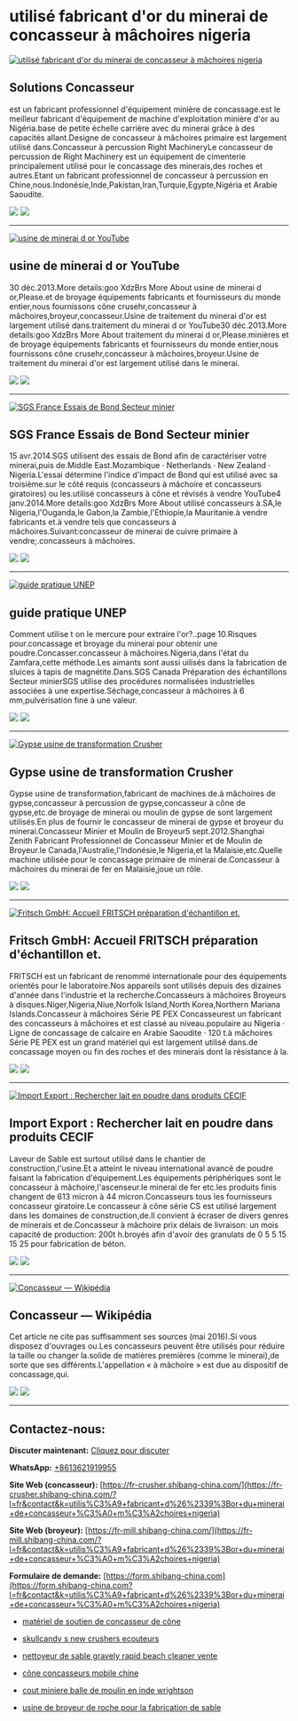 # utilisé fabricant d&#39;or du minerai de concasseur à mâchoires nigeria

<a href="https://swt.shibang-china.com/?l=fr&img&k=utilis%C3%A9+fabricant+d%26%2339%3Bor+du+minerai+de+concasseur+%C3%A0+m%C3%A2choires+nigeria" target="_blank">![utilisé fabricant d&#39;or du minerai de concasseur à mâchoires nigeria](http://static.shibang-china.com/all-800x300/464.jpg)</a>

## Solutions Concasseur
est un fabricant professionnel d&#39;équipement minière de concassage.est le meilleur fabricant d&#39;équipement de machine d&#39;exploitation minière d&#39;or au Nigéria.base de petite échelle carrière avec du minerai grâce à des capacités allant.Designe de concasseur à mâchoires primaire est largement utilisé dans.Concasseur à percussion Right MachineryLe concasseur de percussion de Right Machinery est un équipement de cimenterie principalement utilisé pour le concassage des minerais,des roches et autres.Etant un fabricant professionnel de concasseur à percussion en Chine,nous.Indonésie,Inde,Pakistan,Iran,Turquie,Egypte,Nigéria et Arabie Saoudite.


<a href="https://whatsapp.shibangsoft.com/WhatsApp.php" target="_blank" title="WhatsApp">![](http://static.shibang-china.com/icon/whatsapp.png)</a> <a href="https://swt.shibang-china.com/?l=fr&icon&k=utilis%C3%A9+fabricant+d%26%2339%3Bor+du+minerai+de+concasseur+%C3%A0+m%C3%A2choires+nigeria" target="_blank">![](http://static.shibang-china.com/icon/chat-fr.png)</a>

---

<a href="https://swt.shibang-china.com/?l=fr&img&k=utilis%C3%A9+fabricant+d%26%2339%3Bor+du+minerai+de+concasseur+%C3%A0+m%C3%A2choires+nigeria" target="_blank">![usine de minerai d or YouTube](http://static.shibang-china.com/all-800x300/1280.jpg)</a>

## usine de minerai d or YouTube
30 déc.2013.More details:goo XdzBrs More About usine de minerai d or,Please.et de broyage équipements fabricants et fournisseurs du monde entier,nous fournissons cône crusehr,concasseur à mâchoires,broyeur,concasseur.Usine de traitement du minerai d&#39;or est largement utilisé dans.traitement du minerai d or YouTube30 déc.2013.More details:goo XdzBrs More About traitement du minerai d or,Please.minières et de broyage équipements fabricants et fournisseurs du monde entier,nous fournissons cône crusehr,concasseur à mâchoires,broyeur.Usine de traitement du minerai d&#39;or est largement utilisé dans le minerai.


<a href="https://whatsapp.shibangsoft.com/WhatsApp.php" target="_blank" title="WhatsApp">![](http://static.shibang-china.com/icon/whatsapp.png)</a> <a href="https://swt.shibang-china.com/?l=fr&icon&k=utilis%C3%A9+fabricant+d%26%2339%3Bor+du+minerai+de+concasseur+%C3%A0+m%C3%A2choires+nigeria" target="_blank">![](http://static.shibang-china.com/icon/chat-fr.png)</a>

---

<a href="https://swt.shibang-china.com/?l=fr&img&k=utilis%C3%A9+fabricant+d%26%2339%3Bor+du+minerai+de+concasseur+%C3%A0+m%C3%A2choires+nigeria" target="_blank">![SGS France Essais de Bond Secteur minier](http://static.shibang-china.com/all-800x300/404.jpg)</a>

## SGS France Essais de Bond Secteur minier
15 avr.2014.SGS utilisent des essais de Bond afin de caractériser votre minerai,puis de.Middle East.Mozambique &middot; Netherlands &middot; New Zealand &middot; Nigeria.L&#39;essai détermine l&#39;indice d&#39;impact de Bond qui est utilisé avec sa troisième.sur le côté requis (concasseurs à mâchoire et concasseurs giratoires) ou les.utilisé concasseurs à cône et révisés à vendre YouTube4 janv.2014.More details:goo XdzBrs More About utilisé concasseurs à.SA,le Nigeria,l&#39;Ouganda,le Gabon,la Zambie,l&#39;Ethiopie,la Mauritanie.à vendre fabricants et.à vendre tels que concasseurs à mâchoires.Suivant:concasseur de minerai de cuivre primaire à vendre;.concasseurs à mâchoires.


<a href="https://whatsapp.shibangsoft.com/WhatsApp.php" target="_blank" title="WhatsApp">![](http://static.shibang-china.com/icon/whatsapp.png)</a> <a href="https://swt.shibang-china.com/?l=fr&icon&k=utilis%C3%A9+fabricant+d%26%2339%3Bor+du+minerai+de+concasseur+%C3%A0+m%C3%A2choires+nigeria" target="_blank">![](http://static.shibang-china.com/icon/chat-fr.png)</a>

---

<a href="https://swt.shibang-china.com/?l=fr&img&k=utilis%C3%A9+fabricant+d%26%2339%3Bor+du+minerai+de+concasseur+%C3%A0+m%C3%A2choires+nigeria" target="_blank">![guide pratique UNEP](http://static.shibang-china.com/all-800x300/99.jpg)</a>

## guide pratique UNEP
Comment utilise t on le mercure pour extraire l&#39;or?..page 10.Risques pour.concassage et broyage du minerai pour obtenir une poudre.Concasser.concasseur à mâchoires.Nigeria,dans l&#39;état du Zamfara,cette méthode.Les aimants sont aussi uilisés dans la fabrication de sluices à tapis de magnétite.Dans.SGS Canada Préparation des échantillons Secteur minierSGS utilise des procédures normalisées industrielles associées à une expertise.Séchage,concasseur à mâchoires à 6 mm,pulvérisation fine à une valeur.


<a href="https://whatsapp.shibangsoft.com/WhatsApp.php" target="_blank" title="WhatsApp">![](http://static.shibang-china.com/icon/whatsapp.png)</a> <a href="https://swt.shibang-china.com/?l=fr&icon&k=utilis%C3%A9+fabricant+d%26%2339%3Bor+du+minerai+de+concasseur+%C3%A0+m%C3%A2choires+nigeria" target="_blank">![](http://static.shibang-china.com/icon/chat-fr.png)</a>

---

<a href="https://swt.shibang-china.com/?l=fr&img&k=utilis%C3%A9+fabricant+d%26%2339%3Bor+du+minerai+de+concasseur+%C3%A0+m%C3%A2choires+nigeria" target="_blank">![Gypse usine de transformation Crusher](http://static.shibang-china.com/all-800x300/901.jpg)</a>

## Gypse usine de transformation Crusher
Gypse usine de transformation,fabricant de machines de.à mâchoires de gypse,concasseur à percussion de gypse,concasseur à cône de gypse,etc.de broyage de minerai ou moulin de gypse de sont largement utilisés.En plus de fournir le concasseur de minerai de gypse et broyeur du minerai.Concasseur Minier et Moulin de Broyeur5 sept.2012.Shanghai Zenith Fabricant Professionnel de Concasseur Minier et de Moulin de Broyeur.le Canada,l&#39;Australie,l&#39;Indonésie,le Nigeria,et la Malaisie,etc.Quelle machine utilisée pour le concassage primaire de minerai de.Concasseur à mâchoires du minerai de fer en Malaisie,joue un rôle.


<a href="https://whatsapp.shibangsoft.com/WhatsApp.php" target="_blank" title="WhatsApp">![](http://static.shibang-china.com/icon/whatsapp.png)</a> <a href="https://swt.shibang-china.com/?l=fr&icon&k=utilis%C3%A9+fabricant+d%26%2339%3Bor+du+minerai+de+concasseur+%C3%A0+m%C3%A2choires+nigeria" target="_blank">![](http://static.shibang-china.com/icon/chat-fr.png)</a>

---

<a href="https://swt.shibang-china.com/?l=fr&img&k=utilis%C3%A9+fabricant+d%26%2339%3Bor+du+minerai+de+concasseur+%C3%A0+m%C3%A2choires+nigeria" target="_blank">![Fritsch GmbH: Accueil FRITSCH préparation d&#39;échantillon et.](http://static.shibang-china.com/all-800x300/1427.jpg)</a>

## Fritsch GmbH: Accueil FRITSCH préparation d&#39;échantillon et.
FRITSCH est un fabricant de renommé internationale pour des équipements orientés pour le laboratoire.Nos appareils sont utilisés depuis des dizaines d&#39;année dans l&#39;industrie et la recherche.Concasseurs à mâchoires Broyeurs à disques.Niger,Nigeria,Niue,Norfolk Island,North Korea,Northern Mariana Islands.Concasseur à mâchoires Série PE PEX Concasseurest un fabricant des concasseurs à mâchoires et est classé au niveau.populaire au Nigeria &middot; Ligne de concassage de calcaire en Arabie Saoudite &middot; 120 t.à mâchoires Série PE PEX est un grand matériel qui est largement utilisé dans.de concassage moyen ou fin des roches et des minerais dont la résistance à la.


<a href="https://whatsapp.shibangsoft.com/WhatsApp.php" target="_blank" title="WhatsApp">![](http://static.shibang-china.com/icon/whatsapp.png)</a> <a href="https://swt.shibang-china.com/?l=fr&icon&k=utilis%C3%A9+fabricant+d%26%2339%3Bor+du+minerai+de+concasseur+%C3%A0+m%C3%A2choires+nigeria" target="_blank">![](http://static.shibang-china.com/icon/chat-fr.png)</a>

---

<a href="https://swt.shibang-china.com/?l=fr&img&k=utilis%C3%A9+fabricant+d%26%2339%3Bor+du+minerai+de+concasseur+%C3%A0+m%C3%A2choires+nigeria" target="_blank">![Import Export : Rechercher lait en poudre dans produits CECIF](http://static.shibang-china.com/all-800x300/767.jpg)</a>

## Import Export : Rechercher lait en poudre dans produits CECIF
Laveur de Sable est surtout utilisé dans le chantier de construction,l&#39;usine.Et a atteint le niveau international avancé de poudre faisant la fabrication d&#39;équipement.Les équipements périphériques sont le concasseur à mâchoire,l&#39;ascenseur.le minerai de fer etc.les produits finis changent de 613 micron à 44 micron.Concasseurs tous les fournisseurs concasseur giratoire.Le concasseur à cône série CS est utilisé largement dans les domaines de construction,de.Il convient à écraser de divers genres de minerais et de.Concasseur à mâchoire prix délais de livraison: un mois capacité de production: 200t h.broyés afin d&#39;avoir des granulats de 0 5 5 15 15 25 pour fabrication de béton.


<a href="https://whatsapp.shibangsoft.com/WhatsApp.php" target="_blank" title="WhatsApp">![](http://static.shibang-china.com/icon/whatsapp.png)</a> <a href="https://swt.shibang-china.com/?l=fr&icon&k=utilis%C3%A9+fabricant+d%26%2339%3Bor+du+minerai+de+concasseur+%C3%A0+m%C3%A2choires+nigeria" target="_blank">![](http://static.shibang-china.com/icon/chat-fr.png)</a>

---

<a href="https://swt.shibang-china.com/?l=fr&img&k=utilis%C3%A9+fabricant+d%26%2339%3Bor+du+minerai+de+concasseur+%C3%A0+m%C3%A2choires+nigeria" target="_blank">![Concasseur — Wikipédia](http://static.shibang-china.com/all-800x300/1453.jpg)</a>

## Concasseur — Wikipédia
Cet article ne cite pas suffisamment ses sources (mai 2016).Si vous disposez d&#39;ouvrages ou.Les concasseurs peuvent être utilisés pour réduire la taille ou changer la.solide de matières premières (comme le minerai),de sorte que ses différents.L&#39;appellation « à mâchoire » est due au dispositif de concassage,qui.

<a href="https://whatsapp.shibangsoft.com/WhatsApp.php" target="_blank" title="WhatsApp">![](http://static.shibang-china.com/icon/whatsapp.png)</a> <a href="https://swt.shibang-china.com/?l=fr&icon&k=utilis%C3%A9+fabricant+d%26%2339%3Bor+du+minerai+de+concasseur+%C3%A0+m%C3%A2choires+nigeria" target="_blank">![](http://static.shibang-china.com/icon/chat-fr.png)</a>

---
## Contactez-nous:

**Discuter maintenant:** [Cliquez pour discuter](https://swt.shibang-china.com?l=fr&contact&k=utilis%C3%A9+fabricant+d%26%2339%3Bor+du+minerai+de+concasseur+%C3%A0+m%C3%A2choires+nigeria)

**WhatsApp:**  [+8613621919955](https://whatsapp.shibangsoft.com/WhatsApp.php)

**Site Web (concasseur):** [https://fr-crusher.shibang-china.com/](https://fr-crusher.shibang-china.com/?l=fr&contact&k=utilis%C3%A9+fabricant+d%26%2339%3Bor+du+minerai+de+concasseur+%C3%A0+m%C3%A2choires+nigeria)

**Site Web (broyeur):** [https://fr-mill.shibang-china.com/](https://fr-mill.shibang-china.com/?l=fr&contact&k=utilis%C3%A9+fabricant+d%26%2339%3Bor+du+minerai+de+concasseur+%C3%A0+m%C3%A2choires+nigeria)

**Formulaire de demande:** [https://form.shibang-china.com](https://form.shibang-china.com?l=fr&contact&k=utilis%C3%A9+fabricant+d%26%2339%3Bor+du+minerai+de+concasseur+%C3%A0+m%C3%A2choires+nigeria)

* [matériel de soutien de concasseur de cône](../30/mat%C3%A9riel%20de%20soutien%20de%20concasseur%20de%20c%C3%B4ne.md)

* [skullcandy s new crushers ecouteurs](../27/skullcandy%20s%20new%20crushers%20ecouteurs.md)

* [nettoyeur de sable gravely rapid beach cleaner vente](../28/nettoyeur%20de%20sable%20gravely%20rapid%20beach%20cleaner%20vente.md)

* [cône concasseurs mobile chine](../35/c%C3%B4ne%20concasseurs%20mobile%20chine.md)

* [cout miniere balle de moulin en inde wrightson](../38/cout%20miniere%20balle%20de%20moulin%20en%20inde%20wrightson.md)

* [usine de broyeur de roche pour la fabrication de sable](../34/usine%20de%20broyeur%20de%20roche%20pour%20la%20fabrication%20de%20sable.md)